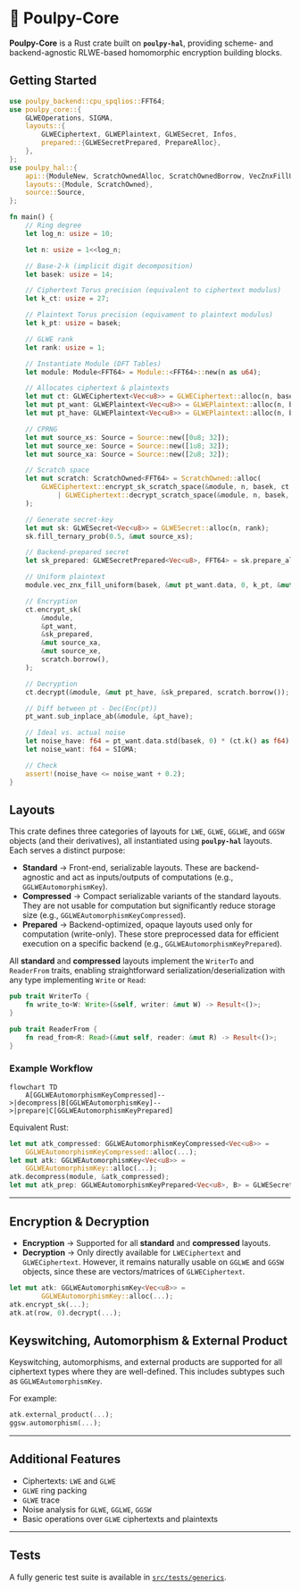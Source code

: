 # 🐙 Poulpy-Core

**Poulpy-Core** is a Rust crate built on **`poulpy-hal`**, providing scheme- and backend-agnostic RLWE-based homomorphic encryption building blocks.

## Getting Started

```rust
use poulpy_backend::cpu_spqlios::FFT64;
use poulpy_core::{
    GLWEOperations, SIGMA,
    layouts::{
        GLWECiphertext, GLWEPlaintext, GLWESecret, Infos,
        prepared::{GLWESecretPrepared, PrepareAlloc},
    },
};
use poulpy_hal::{
    api::{ModuleNew, ScratchOwnedAlloc, ScratchOwnedBorrow, VecZnxFillUniform},
    layouts::{Module, ScratchOwned},
    source::Source,
};

fn main() {
    // Ring degree
    let log_n: usize = 10;

    let n: usize = 1<<log_n;

    // Base-2-k (implicit digit decomposition)
    let basek: usize = 14;

    // Ciphertext Torus precision (equivalent to ciphertext modulus)
    let k_ct: usize = 27;

    // Plaintext Torus precision (equivament to plaintext modulus)
    let k_pt: usize = basek;

    // GLWE rank
    let rank: usize = 1;

    // Instantiate Module (DFT Tables)
    let module: Module<FFT64> = Module::<FFT64>::new(n as u64);

    // Allocates ciphertext & plaintexts
    let mut ct: GLWECiphertext<Vec<u8>> = GLWECiphertext::alloc(n, basek, k_ct, rank);
    let mut pt_want: GLWEPlaintext<Vec<u8>> = GLWEPlaintext::alloc(n, basek, k_pt);
    let mut pt_have: GLWEPlaintext<Vec<u8>> = GLWEPlaintext::alloc(n, basek, k_pt);

    // CPRNG
    let mut source_xs: Source = Source::new([0u8; 32]);
    let mut source_xe: Source = Source::new([1u8; 32]);
    let mut source_xa: Source = Source::new([2u8; 32]);

    // Scratch space
    let mut scratch: ScratchOwned<FFT64> = ScratchOwned::alloc(
        GLWECiphertext::encrypt_sk_scratch_space(&module, n, basek, ct.k())
            | GLWECiphertext::decrypt_scratch_space(&module, n, basek, ct.k()),
    );

    // Generate secret-key
    let mut sk: GLWESecret<Vec<u8>> = GLWESecret::alloc(n, rank);
    sk.fill_ternary_prob(0.5, &mut source_xs);

    // Backend-prepared secret
    let sk_prepared: GLWESecretPrepared<Vec<u8>, FFT64> = sk.prepare_alloc(&module, scratch.borrow());

    // Uniform plaintext
    module.vec_znx_fill_uniform(basek, &mut pt_want.data, 0, k_pt, &mut source_xa);

    // Encryption
    ct.encrypt_sk(
        &module,
        &pt_want,
        &sk_prepared,
        &mut source_xa,
        &mut source_xe,
        scratch.borrow(),
    );

    // Decryption
    ct.decrypt(&module, &mut pt_have, &sk_prepared, scratch.borrow());

    // Diff between pt - Dec(Enc(pt))
    pt_want.sub_inplace_ab(&module, &pt_have);

    // Ideal vs. actual noise
    let noise_have: f64 = pt_want.data.std(basek, 0) * (ct.k() as f64).exp2();
    let noise_want: f64 = SIGMA;

    // Check
    assert!(noise_have <= noise_want + 0.2);
}
```

## Layouts

This crate defines three categories of layouts for `LWE`, `GLWE`, `GGLWE`, and `GGSW` objects (and their derivatives), all instantiated using **`poulpy-hal`** layouts. Each serves a distinct purpose:

* **Standard** → Front-end, serializable layouts. These are backend-agnostic and act as inputs/outputs of computations (e.g., `GGLWEAutomorphismKey`).
* **Compressed** → Compact serializable variants of the standard layouts. They are not usable for computation but significantly reduce storage size (e.g., `GGLWEAutomorphismKeyCompressed`).
* **Prepared** → Backend-optimized, opaque layouts used only for computation (write-only). These store preprocessed data for efficient execution on a specific backend (e.g., `GGLWEAutomorphismKeyPrepared`).

All **standard** and **compressed** layouts implement the `WriterTo` and `ReaderFrom` traits, enabling straightforward serialization/deserialization with any type implementing `Write` or `Read`:

```rust
pub trait WriterTo {
    fn write_to<W: Write>(&self, writer: &mut W) -> Result<()>;
}

pub trait ReaderFrom {
    fn read_from<R: Read>(&mut self, reader: &mut R) -> Result<()>;
}
```

### Example Workflow

```mermaid
flowchart TD
    A[GGLWEAutomorphismKeyCompressed]-->|decompress|B[GGLWEAutomorphismKey]-->|prepare|C[GGLWEAutomorphismKeyPrepared]
```

Equivalent Rust:

```rust
let mut atk_compressed: GGLWEAutomorphismKeyCompressed<Vec<u8>> = 
    GGLWEAutomorphismKeyCompressed::alloc(...);
let mut atk: GGLWEAutomorphismKey<Vec<u8>> = 
    GGLWEAutomorphismKey::alloc(...);
atk.decompress(module, &atk_compressed);
let mut atk_prep: GGLWEAutomorphismKeyPrepared<Vec<u8>, B> = GLWESecretPrepared<Vec<u8>, B> = atk.prepare_alloc(...);
```

---

## Encryption & Decryption

* **Encryption** → Supported for all **standard** and **compressed** layouts.
* **Decryption** → Only directly available for `LWECiphertext` and `GLWECiphertext`.
  However, it remains naturally usable on `GGLWE` and `GGSW` objects, since these are vectors/matrices of `GLWECiphertext`.

```rust
let mut atk: GGLWEAutomorphismKey<Vec<u8>> =
        GGLWEAutomorphismKey::alloc(...);
atk.encrypt_sk(...);
atk.at(row, 0).decrypt(...);
```
## Keyswitching, Automorphism & External Product

Keyswitching, automorphisms, and external products are supported for all ciphertext types where they are well-defined.
This includes subtypes such as `GGLWEAutomorphismKey`.

For example:

```rust
atk.external_product(...);
ggsw.automorphism(...);
```

---

## Additional Features

* Ciphertexts: `LWE` and `GLWE`
* `GLWE` ring packing
* `GLWE` trace
* Noise analysis for `GLWE`, `GGLWE`, `GGSW`
* Basic operations over `GLWE` ciphertexts and plaintexts

---

## Tests

A fully generic test suite is available in [`src/tests/generics`](./src/tests/generics).